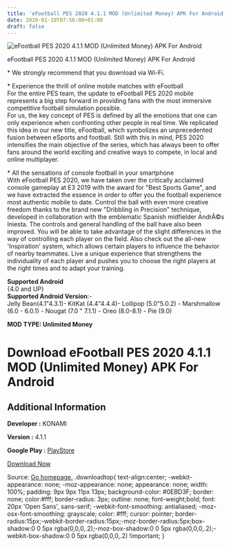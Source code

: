 ```yaml
---
title: 'eFootball PES 2020 4.1.1 MOD (Unlimited Money) APK For Android'
date: 2020-01-10T07:56:00+01:00
draft: false
---
```


![eFootball PES 2020 4.1.1 MOD (Unlimited Money) APK For Android](https://i1.wp.com/apkhome.net/wp-content/uploads/2020/01/eFootball-PES-2020-4.1.1-MOD-Unlimited-Money.png "eFootball PES 2020 4.1.1 MOD (Unlimited Money) APK For Android")

  

eFootball PES 2020 4.1.1 MOD (Unlimited Money) APK For Android

\* We strongly recommend that you download via Wi-Fi.

\* Experience the thrill of online mobile matches with eFootball  
For the entire PES team, the update to eFootball PES 2020 mobile represents a big step forward in providing fans with the most immersive competitive football simulation possible.  
For us, the key concept of PES is defined by all the emotions that one can only experience when confronting other people in real time. We replicated this idea in our new title, eFootball, which symbolizes an unprecedented fusion between eSports and football. Still with this in mind, PES 2020 intensifies the main objective of the series, which has always been to offer fans around the world exciting and creative ways to compete, in local and online multiplayer.

\* All the sensations of console football in your smartphone  
With eFootball PES 2020, we have taken over the critically acclaimed console gameplay at E3 2019 with the award for "Best Sports Game", and we have extracted the essence in order to offer you the football experience most authentic mobile to date. Control the ball with even more creative freedom thanks to the brand new "Dribbling in Precision" technique, developed in collaboration with the emblematic Spanish midfielder AndrÃ©s Iniesta. The controls and general handling of the ball have also been improved. You will be able to take advantage of the slight differences in the way of controlling each player on the field. Also check out the all-new 'Inspiration' system, which allows certain players to influence the behavior of nearby teammates. Live a unique experience that strengthens the individuality of each player and pushes you to choose the right players at the right times and to adapt your training.

**Supported Android**  
{4.0 and UP}  
**Supported Android Version**:-  
Jelly Bean(4.1"4.3.1)- KitKat (4.4"4.4.4)- Lollipop (5.0"5.0.2) - Marshmallow (6.0 - 6.0.1) - Nougat (7.0 " 7.1.1) - Oreo (8.0-8.1) - Pie (9.0)

**MOD TYPE: Unlimited Money**

Download eFootball PES 2020 4.1.1 MOD (Unlimited Money) APK For Android
=======================================================================

Additional Information
----------------------

**Developer :** KONAMI

**Version :** 4.1.1

**Google Play :** [PlayStore](https://play.google.com/store/apps/details?id=jp.konami.pesam)

  

[Download Now](https://store4app.co/post/efootball-pes-2020-4-1-1-mod-unlimited-money-apk-for-android_1578592596)

  
Source: [Go homepage.](https://store4app.co/post/efootball-pes-2020-4-1-1-mod-unlimited-money-apk-for-android_1578592596) .downloadtop{ text-align:center; -webkit-appearance: none; -moz-appearance: none; appearance: none; width: 100%; padding: 9px 9px 11px 13px; background-color: #0EBD3F; border: none; color:#fff; border-radius: 3px; outline: none; font-weight;bold; font: 20px 'Open Sans', sans-serif; -webkit-font-smoothing: antialiased; -moz-osx-font-smoothing: grayscale; color: #fff; cursor: pointer; border-radius:15px;-webkit-border-radius:15px;-moz-border-radius:5px;box-shadow:0 0 5px rgba(0,0,0,.2);-moz-box-shadow:0 0 5px rgba(0,0,0,.2);-webkit-box-shadow:0 0 5px rgba(0,0,0,.2) !important; }